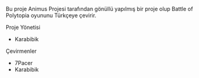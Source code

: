 Bu proje Animus Projesi tarafından gönüllü yapılmış bir proje olup Battle of Polytopia oyununu Türkçeye çevirir.

Proje Yönetisi
- Karabibik

Çevirmenler
- 7Pacer
- Karabibik
